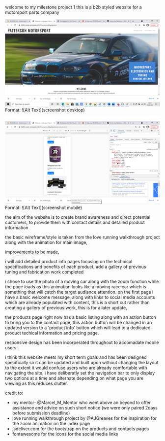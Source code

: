 welcome to my milestone project 1
this is a b2b styled website for a motorsport parts company

![screenshot](assets/images/website_screen_shot.png)
Format: ![Alt Text](screenshot desktop)

![screenshot](assets/images/website_screen_shot_responsive_design.png)
Format: ![Alt Text](screenshot mobile)

the aim of the website is
 to create brand awareness and direct potential customers,
to provide them with contact details and detailed product information

the basic wireframe/style is taken from the love running walkthrough  project along with the animation for main image, 

improvements to be made, 

i will add detailed product info pages focusing on the technical specifications and benefits of each product,
add a gallery of previous tuning and fabrication work completed

i chose to use the photo of a moving car along with the zoom function while the page loads as this animation looks like a moving race car which is something that will catch the target audiance attention.
on the first page i have a basic welcome message, along with links to social media accounts which are already populated with content, this is a short cut rather than creating a gallery of previous work, this is for a later update,

the products page right now has a basic listing along with an action button to bring you to the contact page, this action button will  be changed in an updated version to a 'product info' button which will lead to a dedicated product techical information and pricing page.

responsive design has been incorperated throughout to accomadate mobile users.

i think this website meets my short term goals and has been designed specifically so it can be updated and built upon without changing the layout to the extent it would confuse users who are already comfortable with navigating the site, i have deliberatly set the navigation bar to only display two options at a time and alternate depending on what page you are viewing as this reduces clutter.


credit to:
* my mentor- @Marcel_M_Mentor who went above an beyond to offer assistance and advice on such short notice (we were only paired 2days before submission deadline)
* love running walkthrough project by @AJGreaves for the inspiration for the zoom animation on the index page
* jsdeliver.com for the bootstrap on the products and contacts pages
* fontawesome for the icons for the social media links

